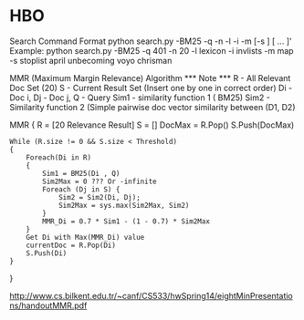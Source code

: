 # HBO
Search Command Format
python search.py -BM25 -q <query-label> -n <num-results> -l <lexicon> -i <invlists> -m <map> [-s <stoplist>] <queryterm-1> [<queryterm-2> ... <queryterm-N>]'
Example:
python search.py -BM25 -q 401 -n 20 -l lexicon -i invlists -m map -s stoplist april unbecoming voyo chrisman

MMR (Maximum Margin Relevance) Algorithm
*** Note ***
R - All Relevant Doc Set (20)
S - Current Result Set (Insert one by one in correct order)
Di - Doc i, Dj - Doc j, Q - Query
Sim1 - similarity function 1 ( BM25)
Sim2 - Similarity function 2 (Simple pairwise doc vector similarity between (D1, D2)

MMR {
    R = [20 Relevance Result]
    S = []
    DocMax = R.Pop()
    S.Push(DocMax)

    While (R.size != 0 && S.size < Threshold)
    {
        Foreach(Di in R)
        {
            Sim1 = BM25(Di , Q)
            Sim2Max = 0 ??? Or -infinite
            Foreach (Dj in S) {
                Sim2 = Sim2(Di, Dj);
                Sim2Max = sys.max(Sim2Max, Sim2)
            }
            MMR_Di = 0.7 * Sim1 - (1 - 0.7) * Sim2Max
        }
        Get Di with Max(MMR_Di) value
        currentDoc = R.Pop(Di)
        S.Push(Di)
    }
}


http://www.cs.bilkent.edu.tr/~canf/CS533/hwSpring14/eightMinPresentations/handoutMMR.pdf


